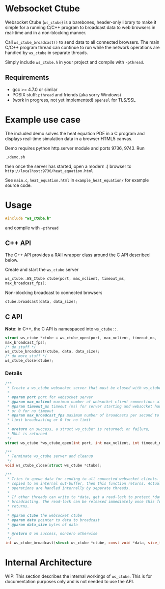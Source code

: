# Websocket Ctube
Websocket Ctube (`ws_ctube`) is a barebones, header-only library to make it
simple for a running C/C++ program to broadcast data to web browsers in
real-time and in a non-blocking manner.

Call `ws_ctube_broadcast()` to send data to all connected browsers. The main
C/C++ program thread can continue to run while the network operations are
handled by `ws_ctube` in separate threads.

Simply include `ws_ctube.h` in your project and compile with `-pthread`.

## Requirements
* gcc >= 4.7.0 or similar
* POSIX stuff: `pthread` and friends (aka sorry Windows)
* (work in progress, not yet implemented) `openssl` for TLS/SSL

# Example use case
The included demo solves the heat equation PDE in a C program and displays
real-time simulation data in a browser HTML5 canvas.

Demo requires python http.server module and ports 9736, 9743. Run
```shell
./demo.sh
```
then once the server has started, open a modern :) browser to
`http://localhost:9736/heat_equation.html`

See `main.c`, `heat_equation.html` in `example_heat_equation/` for example
source code.

# Usage
```C
#include "ws_ctube.h"
```
and compile with `-pthread`

## C++ API
The C++ API provides a RAII wrapper class around the C API described below.

Create and start the `ws_ctube` server

```C++
ws_ctube::WS_Ctube ctube{port, max_nclient, timeout_ms,
max_broadcast_fps};
```

Non-blocking broadcast to connected browsers
```C++
ctube.broadcast(data, data_size);
```

## C API
**Note:** in C++, the C API is namespaced into `ws_ctube::`.

```C
struct ws_ctube *ctube = ws_ctube_open(port, max_nclient, timeout_ms,
max_broadcast_fps);
/* do stuff */
ws_ctube_broadcast(ctube, data, data_size);
/* do more stuff */
ws_ctube_close(ctube);
```

### Details
```C
/**
 * Create a ws_ctube websocket server that must be closed with ws_ctube_close()
 *
 * @param port port for websocket server
 * @param max_nclient maximum number of websocket client connections allowed
 * @param timeout_ms timeout (ms) for server starting and websocket handshake
 * or 0 for no timeout
 * @param max_broadcast_fps maximum number of broadcasts per second to rate
 * limit broadcasting or 0 for no limit
 *
 * @return on success, a struct ws_ctube* is returned; on failure,
 * NULL is returned
 */
struct ws_ctube *ws_ctube_open(int port, int max_nclient, int timeout_ms, double max_broadcast_fps);

/**
 * Terminate ws_ctube server and cleanup
 */
void ws_ctube_close(struct ws_ctube *ctube);

/**
 * Tries to queue data for sending to all connected websocket clients. Data is
 * copied to an internal out-buffer, then this function returns. Actual network
 * operations are handled internally by separate threads.
 *
 * If other threads can write to *data, get a read-lock to protect *data before
 * broadcasting. The read-lock can be released immediately once this function
 * returns.
 *
 * @param ctube the websocket ctube
 * @param data pointer to data to broadcast
 * @param data_size bytes of data
 *
 * @return 0 on success, nonzero otherwise
 */
int ws_ctube_broadcast(struct ws_ctube *ctube, const void *data, size_t data_size);
```

# Internal Architecture
WIP: This section describes the internal workings of `ws_ctube`. This is for
documentation purposes only and is not needed to use the API.

